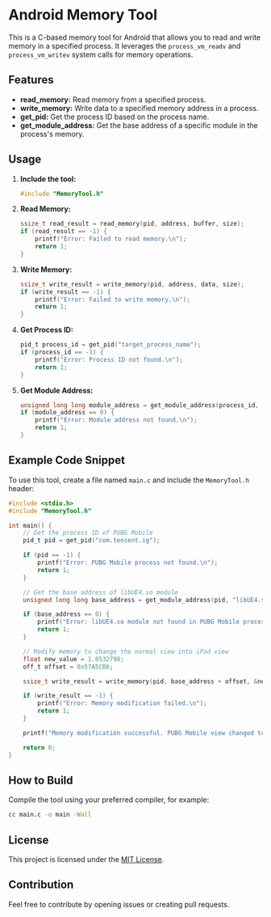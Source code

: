 # Android Memory Tool

This is a C-based memory tool for Android that allows you to read and write memory in a specified process. It leverages the `process_vm_readv` and `process_vm_writev` system calls for memory operations.

## Features

- **read_memory:** Read memory from a specified process.
- **write_memory:** Write data to a specified memory address in a process.
- **get_pid:** Get the process ID based on the process name.
- **get_module_address:** Get the base address of a specific module in the process's memory.

## Usage

1. **Include the tool:**
   ```c
   #include "MemoryTool.h"
   ```

2. **Read Memory:**
   ```c
   ssize_t read_result = read_memory(pid, address, buffer, size);
   if (read_result == -1) {
       printf("Error: Failed to read memory.\n");
       return 1;
   }
   ```

3. **Write Memory:**
   ```c
   ssize_t write_result = write_memory(pid, address, data, size);
   if (write_result == -1) {
       printf("Error: Failed to write memory.\n");
       return 1;
   }
   ```

4. **Get Process ID:**
   ```c
   pid_t process_id = get_pid("target_process_name");
   if (process_id == -1) {
       printf("Error: Process ID not found.\n");
       return 1;
   }
   ```

5. **Get Module Address:**
   ```c
   unsigned long long module_address = get_module_address(process_id, "target_module_name");
   if (module_address == 0) {
       printf("Error: Module address not found.\n");
       return 1;
   }
   ```

## Example Code Snippet

To use this tool, create a file named `main.c` and include the `MemoryTool.h` header:

```c
#include <stdio.h>
#include "MemoryTool.h"

int main() {
    // Get the process ID of PUBG Mobile
    pid_t pid = get_pid("com.tencent.ig");

    if (pid == -1) {
        printf("Error: PUBG Mobile process not found.\n");
        return 1;
    }

    // Get the base address of libUE4.so module
    unsigned long long base_address = get_module_address(pid, "libUE4.so");

    if (base_address == 0) {
        printf("Error: libUE4.so module not found in PUBG Mobile process.\n");
        return 1;
    }

    // Modify memory to change the normal view into iPad view
    float new_value = 1.8532798;
    off_t offset = 0x57A5CB6;

    ssize_t write_result = write_memory(pid, base_address + offset, &new_value, sizeof(float));

    if (write_result == -1) {
        printf("Error: Memory modification failed.\n");
        return 1;
    }

    printf("Memory modification successful. PUBG Mobile view changed to iPad view!\n");

    return 0;
}
```

## How to Build

Compile the tool using your preferred compiler, for example:
```bash
cc main.c -o main -Wall
```

## License

This project is licensed under the [MIT License](LICENSE).

## Contribution

Feel free to contribute by opening issues or creating pull requests.
